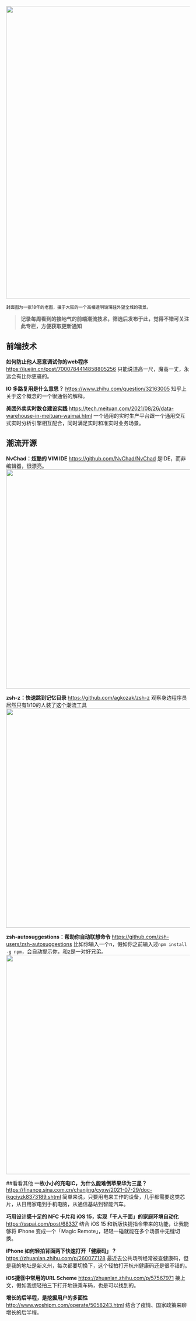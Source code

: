 <img src=https://qpluspicture.oss-cn-beijing.aliyuncs.com/2021-08-29/TehGHj.jpg width=800/>

<small>封面图为一张18年的老图，摄于大阪的一个高楼透明玻璃往外望全城的夜景。</small>

> **记录每周看到的接地气的前端潮流技术，筛选后发布于此，觉得不错可关注此专栏，方便获取更新通知**

## 前端技术
**如何防止他人恶意调试你的web程序**
<https://juejin.cn/post/7000784414858805256>
只能说道高一尺，魔高一丈，永远会有比你更骚的。

**IO 多路复用是什么意思？**
<https://www.zhihu.com/question/32163005>
知乎上关于这个概念的一个很通俗的解释。

**美团外卖实时数仓建设实践**
<https://tech.meituan.com/2021/08/26/data-warehouse-in-meituan-waimai.html>
一个通用的实时生产平台跟一个通用交互式实时分析引擎相互配合，同时满足实时和准实时业务场景。

## 潮流开源
**NvChad：炫酷的 VIM IDE**
<https://github.com/NvChad/NvChad>
是IDE，而非编辑器，很漂亮。
<img src=https://qpluspicture.oss-cn-beijing.aliyuncs.com/2021-08-29/McCg4r.jpg width=600/>

**zsh-z：快速跳到记忆目录**
<https://github.com/agkozak/zsh-z>
观察身边程序员居然只有1/10的人装了这个潮流工具
<img src=https://qpluspicture.oss-cn-beijing.aliyuncs.com/2021-08-29/8gfuUw.gif width=600/>

**zsh-autosuggestions：帮助你自动联想命令**
<https://github.com/zsh-users/zsh-autosuggestions>
比如你输入一个n，假如你之前输入过`npm install -g npm`，会自动提示你，和z是一对好兄弟。
<img src=https://qpluspicture.oss-cn-beijing.aliyuncs.com/2021-08-29/Tx7jJy.png width=600/>

##看看其他
**一枚小小的充电IC，为什么能难倒苹果华为三星？**
<https://finance.sina.com.cn/chanjing/cyxw/2021-07-29/doc-ikqciyzk8373189.shtml>
简单来说，只要用电来工作的设备，几乎都需要这类芯片，从日用家电到手机电脑，从通信基站到智能汽车。

**巧用设计感十足的 NFC 卡片和 iOS 15，实现「千人千面」的家庭环境自动化**
<https://sspai.com/post/68337>
结合 iOS 15 和新版快捷指令带来的功能，让我能够将 iPhone 变成一个「Magic Remote」，轻轻一碰就能在多个场景中无缝切换。

**iPhone 如何轻拍背面两下快速打开「健康码」？**
<https://zhuanlan.zhihu.com/p/260077128>
最近去公共场所经常被查健康码，但是我的地址是新义州，每次都要切换下，这个轻拍打开杭州健康码还是很不错的。

**iOS捷径中常用的URL Scheme**
<https://zhuanlan.zhihu.com/p/57567971>
接上文，假如我想轻拍三下打开地铁乘车码，也是可以找到的。

**增长的后半程，是挖掘用户的多面性**
<http://www.woshipm.com/operate/5058243.html>
结合了疫情、国家政策来聊增长的后半程。